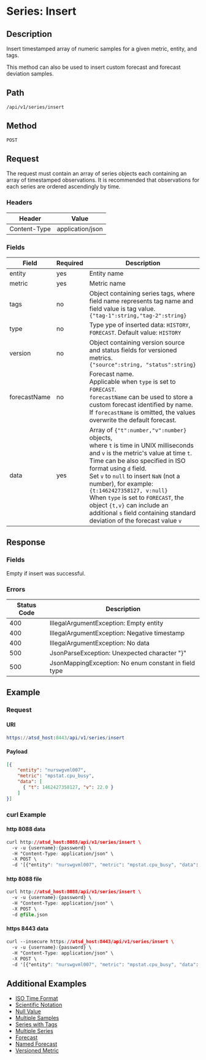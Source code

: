 # Series: Insert

## Description

Insert timestamped array of numeric samples for a given metric, entity, and tags. 

This method can also be used to insert custom forecast and forecast deviation samples.

## Path

```
/api/v1/series/insert
```

## Method

```
POST 
```

## Request

The request must contain an array of series objects each containing an array of timestamped observations. It is recommended that observations for each series are ordered ascendingly by time.

### Headers

|**Header**|**Value**|
|---|---|
| Content-Type | application/json |

### Fields

|**Field**|**Required**|**Description**|
|---|---|---|
| entity | yes | Entity name |
| metric | yes | Metric name |
| tags | no | Object containing series tags, where field name represents tag name and field value is tag value.<br>`{"tag-1":string,"tag-2":string}` |
| type | no | Type ype of inserted data: `HISTORY`, `FORECAST`. Default value: `HISTORY` |
| version |no| Object containing version source and status fields for versioned metrics.<br>`{"source":string, "status":string}` |
|forecastName| no | Forecast name. <br>Applicable when `type` is set to `FORECAST`. <br>`forecastName` can be used to store a custom forecast identified by name. <br>If `forecastName` is omitted, the values overwrite the default forecast.  |
| data | yes | Array of `{"t":number,"v":number}` objects, <br>where `t` is time in UNIX milliseconds and `v` is the metric's value at time `t`. <br>Time can be also specified in ISO format using `d` field. <br>Set `v` to `null` to insert `NaN` (not a number), for example: `{t:1462427358127, v:null}`<br>When `type` is set to `FORECAST`, the object `{t,v}` can include an additional `s` field containing standard deviation of the forecast value `v` |


## Response

### Fields

Empty if insert was successful.

### Errors
|  Status Code  |  Description  |
|---------------|---------------|
| 400 |IllegalArgumentException: Empty entity|
| 400 |IllegalArgumentException: Negative timestamp|
| 400 | IllegalArgumentException: No data |
| 500 | JsonParseException: Unexpected character "}" | 
| 500 | JsonMappingException: No enum constant in field type|

## Example

### Request

#### URI

```elm
https://atsd_host:8443/api/v1/series/insert
```

#### Payload

```json
[{
    "entity": "nurswgvml007",
    "metric": "mpstat.cpu_busy",
    "data": [
      { "t": 1462427358127, "v": 22.0 }
    ]
}]
```

### curl Example

#### http 8088 data

```css
curl http://atsd_host:8088/api/v1/series/insert \
  -v -u {username}:{password} \
  -H "Content-Type: application/json" \
  -X POST \
  -d '[{"entity": "nurswgvml007", "metric": "mpstat.cpu_busy", "data": [{ "t": 1462427358127, "v": 22.0 }]}]'
```

#### http 8088 file

```css
curl http://atsd_host:8088/api/v1/series/insert \
  -v -u {username}:{password} \
  -H "Content-Type: application/json" \
  -X POST \
  -d @file.json
```

#### https 8443 data

```css
curl --insecure https://atsd_host:8443/api/v1/series/insert \
  -v -u {username}:{password} \
  -H "Content-Type: application/json" \
  -X POST \
  -d '[{"entity": "nurswgvml007", "metric": "mpstat.cpu_busy", "data": [{ "t": 1462427358127, "v": 22.0 }]}]'
  ```

## Additional Examples
* [ISO Time Format](/api/data/series/examples/series-insert-iso-time-format.md)
* [Scientific Notation](https://github.com/axibase/atsd-docs/blob/master/api/data/series/examples/series-insert-scietific-notation.md)
* [Null Value](https://github.com/axibase/atsd-docs/blob/master/api/data/series/examples/series-insert-null-value.md)
* [Multiple Samples](https://github.com/axibase/atsd-docs/blob/master/api/data/series/examples/series-insert-multiple-samples.md)
* [Series with Tags](/api/data/series/examples/series-insert-with-tags.md)
* [Multiple Series](/api/data/series/examples/insert-multiple-series.md)
* [Forecast](/api/data/series/examples/insert-forecast.md)
* [Named Forecast](https://github.com/axibase/atsd-docs/blob/master/api/data/series/examples/insert-named-forecast.md)
* [Versioned Metric](/api/data/series/examples/versioned-metric.md)



